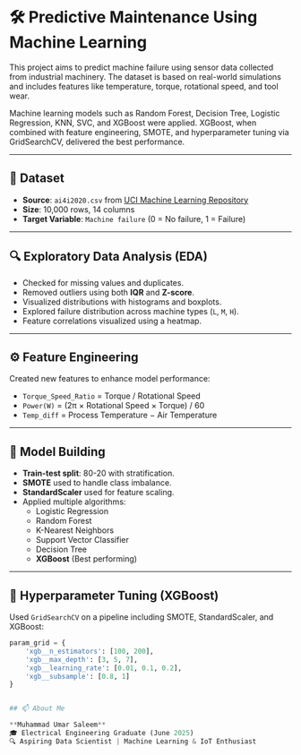 # 🛠️ Predictive Maintenance Using Machine Learning

This project aims to predict machine failure using sensor data collected from industrial machinery. The dataset is based on real-world simulations and includes features like temperature, torque, rotational speed, and tool wear.

Machine learning models such as Random Forest, Decision Tree, Logistic Regression, KNN, SVC, and XGBoost were applied. XGBoost, when combined with feature engineering, SMOTE, and hyperparameter tuning via GridSearchCV, delivered the best performance.

---

## 📁 Dataset

- **Source**: `ai4i2020.csv` from [UCI Machine Learning Repository](https://archive.ics.uci.edu/dataset/601/ai4i+2020+predictive+maintenance+dataset)
- **Size**: 10,000 rows, 14 columns
- **Target Variable**: `Machine failure` (0 = No failure, 1 = Failure)

---

## 🔍 Exploratory Data Analysis (EDA)

- Checked for missing values and duplicates.
- Removed outliers using both **IQR** and **Z-score**.
- Visualized distributions with histograms and boxplots.
- Explored failure distribution across machine types (`L`, `M`, `H`).
- Feature correlations visualized using a heatmap.

---

## ⚙️ Feature Engineering

Created new features to enhance model performance:

- `Torque_Speed_Ratio` = Torque / Rotational Speed
- `Power(W)` = (2π × Rotational Speed × Torque) / 60
- `Temp_diff` = Process Temperature − Air Temperature

---

## 🧠 Model Building

- **Train-test split**: 80-20 with stratification.
- **SMOTE** used to handle class imbalance.
- **StandardScaler** used for feature scaling.
- Applied multiple algorithms:
  - Logistic Regression
  - Random Forest
  - K-Nearest Neighbors
  - Support Vector Classifier
  - Decision Tree
  - **XGBoost** (Best performing)

---

## 🔎 Hyperparameter Tuning (XGBoost)

Used `GridSearchCV` on a pipeline including SMOTE, StandardScaler, and XGBoost:

```python
param_grid = {
    'xgb__n_estimators': [100, 200],
    'xgb__max_depth': [3, 5, 7],
    'xgb__learning_rate': [0.01, 0.1, 0.2],
    'xgb__subsample': [0.8, 1]
}


## 📫 About Me

**Muhammad Umar Saleem**  
🎓 Electrical Engineering Graduate (June 2025)  
🔍 Aspiring Data Scientist | Machine Learning & IoT Enthusiast 
